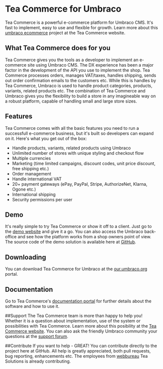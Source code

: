 # Tea Commerce for Umbraco
Tea Commerce is a powerful e-commerce platform for Umbraco CMS. It's fast to implement, easy to use and flexible for growth. Learn more about this [umbraco ecommerce](https://teacommerce.net/) project at the Tea Commerce website.

## What Tea Commerce does for you
Tea Commerce gives you the tools as a developer to implement an e-commerce site using Umbraco CMS. The DX experience has been a major factor in the development of the API you use to implement the shop.
Tea Commerce processes orders, manages VAT/taxes, handles shipping, sends out order confirmation emails to the customers etc. While this is handles by Tea Commerce, Umbraco is used to handle product categories, products, variants, related products etc. The combination of Tea Commerce and Umbraco gives you the flexibility to build a store in any imagineable way on a robust platform, capable of handling small and large store sizes.

## Features
Tea Commerce comes with all the basic features you need to run a successfull e-commerce business, but it's built so developers can expand on it. Here's what you get out of the box:
+ Handle products, variants, related products using Umbraco
+ Unlimited number of stores with unique styling and checkout flow
+ Multiple currencies
+ Marketing (time limited campaigns, discount codes, unit price discount, free shipping etc.)
+ Order management
+ Handle international VAT
+ 20+ payment gateways (ePay, PayPal, Stripe, AuthorizeNet, Klarna, Ogone etc.)
+ International shipping
+ Security permissions per user

## Demo
It's really simple to try Tea Commerce or show it off to a client. Just go to the [demo website](https://demo.teacommerce.net/) and give it a go. You can also access the Umbraco back-office and see how the platform works from a shop owners point of view. The source code of the demo solution is available here at [GitHub](https://github.com/TeaCommerce/Starter-kit-for-Umbraco).

## Downloading
You can download Tea Commerce for Umbraco at the [our.umbraco.org](https://our.umbraco.org/projects/website-utilities/tea-commerce) portal.

## Documentation
Go to Tea Commerce's [documentation portal](https://documentation.teacommerce.net/) for further details about the software and how to use it.

##Support
The Tea Commerce team is more than happy to help you! Whether it is a question about implementation, use of the system or possibilities with Tea Commerce. Learn more about this posibility at the [Tea Commerce website](https://teacommerce.net/). You can also ask the friendly Umbraco community your questions at the [support forum](https://our.umbraco.org/projects/website-utilities/tea-commerce/tea-commerce-support).

##Contribute
If you want to help - GREAT! You can contribute directly to the project here at GitHub. All help is greatly appreciated, both pull requests, bug reporting, enhancements etc. The employees from [webbureau](https://teasolutions.dk/) Tea Solutions is already contributing.
